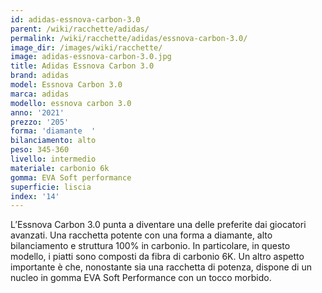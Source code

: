 ```yaml
---
id: adidas-essnova-carbon-3.0
parent: /wiki/racchette/adidas/
permalink: /wiki/racchette/adidas/essnova-carbon-3.0/
image_dir: /images/wiki/racchette/
image: adidas-essnova-carbon-3.0.jpg
title: Adidas Essnova Carbon 3.0
brand: adidas
model: Essnova Carbon 3.0
marca: adidas
modello: essnova carbon 3.0
anno: '2021'
prezzo: '205'
forma: 'diamante  '
bilanciamento: alto
peso: 345-360
livello: intermedio
materiale: carbonio 6k
gomma: EVA Soft performance
superficie: liscia
index: '14'
---
```

L’Essnova Carbon 3.0 punta a diventare una delle preferite dai giocatori avanzati. Una racchetta potente con una forma a diamante, alto bilanciamento e struttura 100% in carbonio. In particolare, in questo modello, i piatti sono composti da fibra di carbonio 6K. Un altro aspetto importante è che, nonostante sia una racchetta di potenza, dispone di un nucleo in gomma EVA Soft Performance con un tocco morbido.